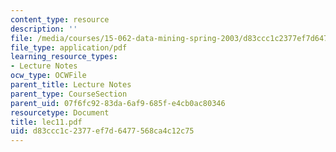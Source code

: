 ```yaml
---
content_type: resource
description: ''
file: /media/courses/15-062-data-mining-spring-2003/d83ccc1c2377ef7d6477568ca4c12c75_lec11.pdf
file_type: application/pdf
learning_resource_types:
- Lecture Notes
ocw_type: OCWFile
parent_title: Lecture Notes
parent_type: CourseSection
parent_uid: 07f6fc92-83da-6af9-685f-e4cb0ac80346
resourcetype: Document
title: lec11.pdf
uid: d83ccc1c-2377-ef7d-6477-568ca4c12c75
---
```

